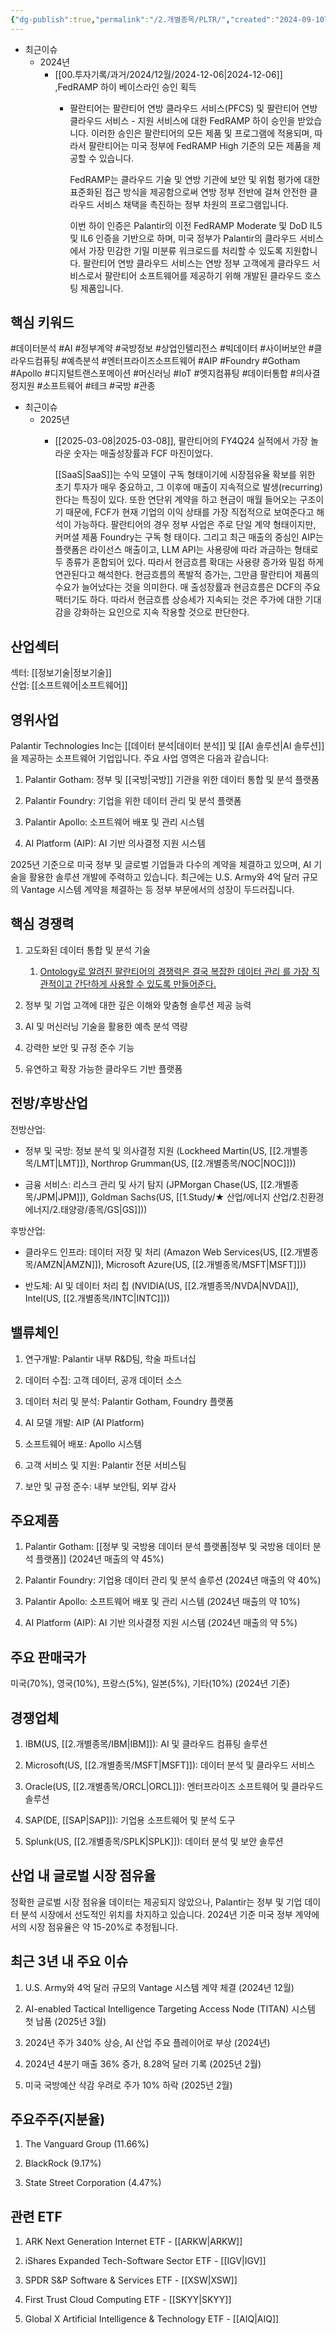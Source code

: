 ```yaml
---
{"dg-publish":true,"permalink":"/2.개별종목/PLTR/","created":"2024-09-10T16:28:10.728+09:00","updated":"2025-06-03T20:06:00.716+09:00"}
---
```


- 최근이슈
	- 2024년
		- [[00.투자기록/과거/2024/12월/2024-12-06\|2024-12-06]] ,FedRAMP 하이 베이스라인 승인 획득
			- 팔란티어는 팔란티어 연방 클라우드 서비스(PFCS) 및 팔란티어 연방 클라우드 서비스 - 지원 서비스에 대한 FedRAMP 하이 승인을 받았습니다. 이러한 승인은 팔란티어의 모든 제품 및 프로그램에 적용되며, 따라서 팔란티어는 미국 정부에 FedRAMP High 기준의 모든 제품을 제공할 수 있습니다. 
			  
			  FedRAMP는 클라우드 기술 및 연방 기관에 보안 및 위험 평가에 대한 표준화된 접근 방식을 제공함으로써 연방 정부 전반에 걸쳐 안전한 클라우드 서비스 채택을 촉진하는 정부 차원의 프로그램입니다. 
			  
			  이번 하이 인증은 Palantir의 이전 FedRAMP Moderate 및 DoD IL5 및 IL6 인증을 기반으로 하며, 미국 정부가 Palantir의 클라우드 서비스에서 가장 민감한 기밀 미분류 워크로드를 처리할 수 있도록 지원합니다. 팔란티어 연방 클라우드 서비스는 연방 정부 고객에게 클라우드 서비스로서 팔란티어 소프트웨어를 제공하기 위해 개발된 클라우드 호스팅 제품입니다.


## 핵심 키워드

#데이터분석 #AI #정부계약 #국방정보 #상업인텔리전스 #빅데이터 #사이버보안 #클라우드컴퓨팅 #예측분석 #엔터프라이즈소프트웨어 #AIP #Foundry #Gotham #Apollo #디지털트랜스포메이션 #머신러닝 #IoT #엣지컴퓨팅 #데이터통합 #의사결정지원 #소프트웨어 #테크 #국방 #관종


- 최근이슈
	- 2025년
		- [[2025-03-08\|2025-03-08]], 팔란티어의 FY4Q24 실적에서 가장 놀라운 숫자는 매출성장률과 FCF 마진이었다. 
		  
		  [[SaaS\|SaaS]]는 수익 모델이 구독 형태이기에 시장점유율 확보를 위한 초기 투자가 매우 중요하고, 그 이후에 매출이 지속적으로 발생(recurring)한다는 특징이 있다. 또한 연단위 계약을 하고 현금이 매월 들어오는 구조이 기 때문에, FCF가 현재 기업의 이익 상태를 가장 직접적으로 보여준다고 해석이 가능하다. 팔란티어의 경우 정부 사업은 주로 단일 계약 형태이지만, 커머셜 제품 Foundry는 구독 형 태이다. 그리고 최근 매출의 중심인 AIP는 플랫폼은 라이선스 매출이고, LLM API는 사용량에 따라 과금하는 형태로 두 종류가 혼합되어 있다. 따라서 현금흐름 확대는 사용량 증가와 밀접 하게 연관된다고 해석한다. 현금흐름의 폭발적 증가는, 그만큼 팔란티어 제품의 수요가 늘어났다는 것을 의미한다. 매 출성장률과 현금흐름은 DCF의 주요 팩터기도 하다. 따라서 현금흐름 상승세가 지속되는 것은 주가에 대한 기대감을 강화하는 요인으로 지속 작용할 것으로 판단한다.


## 산업섹터

섹터: [[정보기술\|정보기술]]  
산업: [[소프트웨어\|소프트웨어]]

## 영위사업

Palantir Technologies Inc는 [[데이터 분석\|데이터 분석]] 및 [[AI 솔루션\|AI 솔루션]]을 제공하는 소프트웨어 기업입니다. 주요 사업 영역은 다음과 같습니다:

1. Palantir Gotham: 정부 및 [[국방\|국방]] 기관을 위한 데이터 통합 및 분석 플랫폼
    
2. Palantir Foundry: 기업을 위한 데이터 관리 및 분석 플랫폼
    
3. Palantir Apollo: 소프트웨어 배포 및 관리 시스템
    
4. AI Platform (AIP): AI 기반 의사결정 지원 시스템
    

2025년 기준으로 미국 정부 및 글로벌 기업들과 다수의 계약을 체결하고 있으며, AI 기술을 활용한 솔루션 개발에 주력하고 있습니다. 최근에는 U.S. Army와 4억 달러 규모의 Vantage 시스템 계약을 체결하는 등 정부 부문에서의 성장이 두드러집니다.

## 핵심 경쟁력

1. 고도화된 데이터 통합 및 분석 기술
	1. [Ontology로 알려진 팔란티어의 경쟁력은 결국 복잡한 데이터 관리 를 가장 직관적이고 간단하게 사용할 수 있도록 만들어준다.](미래에셋증권_산업_해외산업_20250228094402.pdf#page=11&selection=71,2,102,1&color=yellow)
	    
2. 정부 및 기업 고객에 대한 깊은 이해와 맞춤형 솔루션 제공 능력
    
3. AI 및 머신러닝 기술을 활용한 예측 분석 역량
    
4. 강력한 보안 및 규정 준수 기능
    
5. 유연하고 확장 가능한 클라우드 기반 플랫폼
    

## 전방/후방산업

전방산업:

- 정부 및 국방: 정보 분석 및 의사결정 지원 (Lockheed Martin(US, [[2.개별종목/LMT\|LMT]]), Northrop Grumman(US, [[2.개별종목/NOC\|NOC]]))
    
- 금융 서비스: 리스크 관리 및 사기 탐지 (JPMorgan Chase(US, [[2.개별종목/JPM\|JPM]]), Goldman Sachs(US, [[1.Study/★ 산업/에너지 산업/2.친환경 에너지/2.태양광/종목/GS\|GS]]))
    

후방산업:

- 클라우드 인프라: 데이터 저장 및 처리 (Amazon Web Services(US, [[2.개별종목/AMZN\|AMZN]]), Microsoft Azure(US, [[2.개별종목/MSFT\|MSFT]]))
    
- 반도체: AI 및 데이터 처리 칩 (NVIDIA(US, [[2.개별종목/NVDA\|NVDA]]), Intel(US, [[2.개별종목/INTC\|INTC]]))
    

## 밸류체인

1. 연구개발: Palantir 내부 R&D팀, 학술 파트너십
    
2. 데이터 수집: 고객 데이터, 공개 데이터 소스
    
3. 데이터 처리 및 분석: Palantir Gotham, Foundry 플랫폼
    
4. AI 모델 개발: AIP (AI Platform)
    
5. 소프트웨어 배포: Apollo 시스템
    
6. 고객 서비스 및 지원: Palantir 전문 서비스팀
    
7. 보안 및 규정 준수: 내부 보안팀, 외부 감사
    

## 주요제품

1. Palantir Gotham: [[정부 및 국방용 데이터 분석 플랫폼\|정부 및 국방용 데이터 분석 플랫폼]] (2024년 매출의 약 45%)
    
2. Palantir Foundry: 기업용 데이터 관리 및 분석 솔루션 (2024년 매출의 약 40%)
    
3. Palantir Apollo: 소프트웨어 배포 및 관리 시스템 (2024년 매출의 약 10%)
    
4. AI Platform (AIP): AI 기반 의사결정 지원 시스템 (2024년 매출의 약 5%)
    

## 주요 판매국가

미국(70%), 영국(10%), 프랑스(5%), 일본(5%), 기타(10%) (2024년 기준)

## 경쟁업체

1. IBM(US, [[2.개별종목/IBM\|IBM]]): AI 및 클라우드 컴퓨팅 솔루션
    
2. Microsoft(US, [[2.개별종목/MSFT\|MSFT]]): 데이터 분석 및 클라우드 서비스
    
3. Oracle(US, [[2.개별종목/ORCL\|ORCL]]): 엔터프라이즈 소프트웨어 및 클라우드 솔루션
    
4. SAP(DE, [[SAP\|SAP]]): 기업용 소프트웨어 및 분석 도구
    
5. Splunk(US, [[2.개별종목/SPLK\|SPLK]]): 데이터 분석 및 보안 솔루션
    

## 산업 내 글로벌 시장 점유율

정확한 글로벌 시장 점유율 데이터는 제공되지 않았으나, Palantir는 정부 및 기업 데이터 분석 시장에서 선도적인 위치를 차지하고 있습니다. 2024년 기준 미국 정부 계약에서의 시장 점유율은 약 15-20%로 추정됩니다.

## 최근 3년 내 주요 이슈

1. U.S. Army와 4억 달러 규모의 Vantage 시스템 계약 체결 (2024년 12월)
    
2. AI-enabled Tactical Intelligence Targeting Access Node (TITAN) 시스템 첫 납품 (2025년 3월)
    
3. 2024년 주가 340% 상승, AI 산업 주요 플레이어로 부상 (2024년)
    
4. 2024년 4분기 매출 36% 증가, 8.28억 달러 기록 (2025년 2월)
    
5. 미국 국방예산 삭감 우려로 주가 10% 하락 (2025년 2월)
    

## 주요주주(지분율)

1. The Vanguard Group (11.66%)
    
2. BlackRock (9.17%)
    
3. State Street Corporation (4.47%)
    

## 관련 ETF

1. ARK Next Generation Internet ETF - [[ARKW\|ARKW]]
    
2. iShares Expanded Tech-Software Sector ETF - [[IGV\|IGV]]
    
3. SPDR S&P Software & Services ETF - [[XSW\|XSW]]
    
4. First Trust Cloud Computing ETF - [[SKYY\|SKYY]]
    
5. Global X Artificial Intelligence & Technology ETF - [[AIQ\|AIQ]]